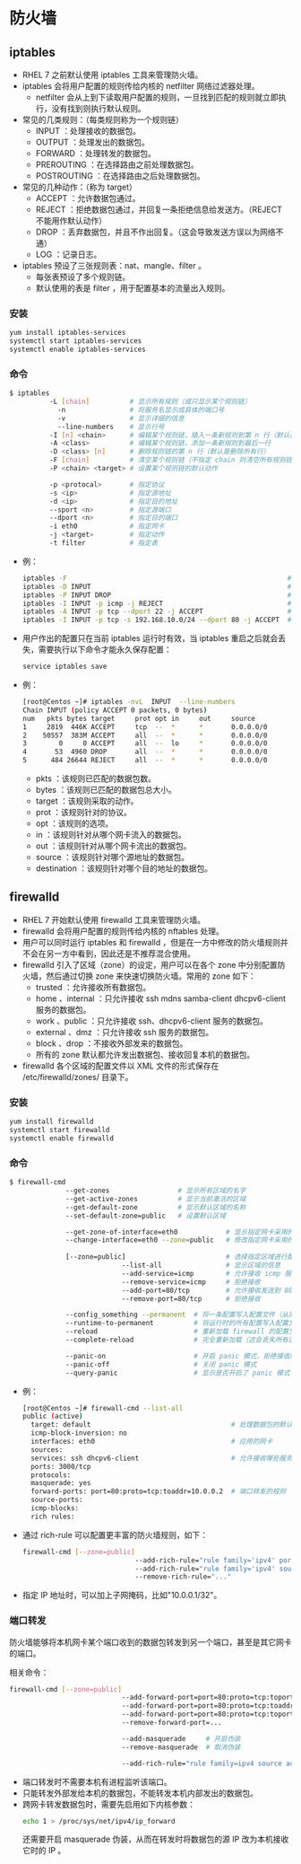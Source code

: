 # 防火墙

## iptables

- RHEL 7 之前默认使用 iptables 工具来管理防火墙。
- iptables 会将用户配置的规则传给内核的 netfilter 网络过滤器处理。
  - netfilter 会从上到下读取用户配置的规则，一旦找到匹配的规则就立即执行，没有找到则执行默认规则。
- 常见的几类规则：（每类规则称为一个规则链）
  - INPUT ：处理接收的数据包。
  - OUTPUT ：处理发出的数据包。
  - FORWARD ：处理转发的数据包。
  - PREROUTING ：在选择路由之前处理数据包。
  - POSTROUTING ：在选择路由之后处理数据包。
- 常见的几种动作：（称为 target）
  - ACCEPT ：允许数据包通过。
  - REJECT ：拒绝数据包通过，并回复一条拒绝信息给发送方。（REJECT 不能用作默认动作）
  - DROP ：丢弃数据包，并且不作出回复。（这会导致发送方误以为网络不通）
  - LOG ：记录日志。
- iptables 预设了三张规则表：nat、mangle、filter 。
  - 每张表预设了多个规则链。
  - 默认使用的表是 filter ，用于配置基本的流量出入规则。

### 安装

```sh
yum install iptables-services
systemctl start iptables-services
systemctl enable iptables-services
```

### 命令

```sh
$ iptables
          -L [chain]          # 显示所有规则（或只显示某个规则链）
            -n                # 将服务名显示成具体的端口号
            -v                # 显示详细的信息
            --line-numbers    # 显示行号
          -I [n] <chain>      # 编辑某个规则链，插入一条新规则到第 n 行（默认是第一行）
          -A <class>          # 编辑某个规则链，添加一条新规则到最后一行
          -D <class> [n]      # 删除规则链的第 n 行（默认是删除所有行）
          -F [chain]          # 清空某个规则链（不指定 chain 则清空所有规则链）
          -P <chain> <target> # 设置某个规则链的默认动作

          -p <protocal>       # 指定协议
          -s <ip>             # 指定源地址
          -d <ip>             # 指定目的地址
          --sport <n>         # 指定源端口
          --dport <n>         # 指定目的端口
          -i eth0             # 指定网卡
          -j <target>         # 指定动作
          -t filter           # 指定表
```
- 例：
  ```sh
  iptables -F                                                       # 删除所有规则
  iptables -D INPUT                                                 # 删除 INPUT 规则链
  iptables -P INPUT DROP                                            # 设置 INPUT 规则链的默认动作为 DROP
  iptables -I INPUT -p icmp -j REJECT                               # 在 INPUT 规则链的开头插入一条新规则，拒绝接收 icmp 数据包
  iptables -A INPUT -p tcp --dport 22 -j ACCEPT                     # 允许接收发送到 22 端口的所有 tcp 数据包
  iptables -I INPUT -p tcp -s 192.168.10.0/24 --dport 80 -j ACCEPT  # 允许接收指定 IP 地址网段发送到 80 端口的 tcp 数据包
  ```
- 用户作出的配置只在当前 iptables 运行时有效，当 iptables 重启之后就会丢失，需要执行以下命令才能永久保存配置：
  ```sh
  service iptables save
  ```
- 例：
  ```sh
  [root@Centos ~]# iptables -nvL  INPUT  --line-numbers 
  Chain INPUT (policy ACCEPT 0 packets, 0 bytes)
  num   pkts bytes target     prot opt in     out     source               destination         
  1     2819  446K ACCEPT     tcp  --  *      *       0.0.0.0/0            0.0.0.0/0            tcp dpt:80
  2    50557  383M ACCEPT     all  --  *      *       0.0.0.0/0            0.0.0.0/0            ctstate RELATED,ESTABLISHED
  3        0     0 ACCEPT     all  --  lo     *       0.0.0.0/0            0.0.0.0/0           
  4       53  4960 DROP       all  --  *      *       0.0.0.0/0            0.0.0.0/0            ctstate INVALID
  5      484 26644 REJECT     all  --  *      *       0.0.0.0/0            0.0.0.0/0            reject-with icmp-host-prohibited
  ```
  - pkts ：该规则已匹配的数据包数。
  - bytes ：该规则已匹配的数据包总大小。
  - target ：该规则采取的动作。
  - prot ：该规则针对的协议。
  - opt ：该规则的选项。
  - in ：该规则针对从哪个网卡流入的数据包。
  - out ：该规则针对从哪个网卡流出的数据包。
  - source ：该规则针对哪个源地址的数据包。
  - destination ：该规则针对哪个目的地址的数据包。

## firewalld

- RHEL 7 开始默认使用 firewalld 工具来管理防火墙。
- firewalld 会将用户配置的规则传给内核的 nftables 处理。
- 用户可以同时运行 iptables 和 firewalld ，但是在一方中修改的防火墙规则并不会在另一方中看到，因此还是不推荐混合使用。
- firewalld 引入了区域（zone）的设定，用户可以在各个 zone 中分别配置防火墙，然后通过切换 zone 来快速切换防火墙。常用的 zone 如下：
  - trusted ：允许接收所有数据包。
  - home 、internal ：只允许接收 ssh mdns samba-client dhcpv6-client 服务的数据包。
  - work 、public ：只允许接收 ssh、dhcpv6-client 服务的数据包。
  - external 、dmz ：只允许接收 ssh 服务的数据包。
  - block 、drop ：不接收外部发来的数据包。
  - 所有的 zone 默认都允许发出数据包、接收回复本机的数据包。
- firewalld 各个区域的配置文件以 XML 文件的形式保存在 /etc/firewalld/zones/ 目录下。

### 安装

```sh
yum install firewalld
systemctl start firewalld
systemctl enable firewalld
```

### 命令

```sh
$ firewall-cmd
              --get-zones                 # 显示所有区域的名字
              --get-active-zones          # 显示当前激活的区域
              --get-default-zone          # 显示默认区域的名称
              --set-default-zone=public   # 设置默认区域

              --get-zone-of-interface=eth0            # 显示指定网卡采用的区域
              --change-interface=eth0 --zone=public   # 修改指定网卡采用的区域
              
              [--zone=public]                         # 选择指定区域进行配置（不声明的话则是选择默认区域）
                            --list-all                # 显示区域的信息
                            --add-service=icmp        # 允许接收 icmp 服务的数据包
                            --remove-service=icmp     # 拒绝接收
                            --add-port=80/tcp         # 允许接收发送到 80 端口的 TCP 数据包
                            --remove-port=80/tcp      # 拒绝接收

              --config_something --permanent  # 将一条配置写入配置文件（从而会永久保存，但是需要重启或 reload 才会生效）
              --runtime-to-permanent          # 将运行时的所有配置写入配置文件
              --reload                        # 重新加载 firewall 的配置文件（这可能会覆盖运行时的配置）
              --complete-reload               # 完全重新加载（这会丢失所有运行时的配置）

              --panic-on                      # 开启 panic 模式，拒绝接收所有数据包
              --panic-off                     # 关闭 panic 模式
              --query-panic                   # 显示是否开启了 panic 模式
```

- 例：
  ```sh
  [root@Centos ~]# firewall-cmd --list-all
  public (active)
    target: default                                   # 处理数据包的默认动作（比如 ACCEPT、DROP）
    icmp-block-inversion: no
    interfaces: eth0                                  # 应用的网卡
    sources:
    services: ssh dhcpv6-client                       # 允许接收哪些服务的数据包
    ports: 3000/tcp
    protocols:
    masquerade: yes
    forward-ports: port=80:proto=tcp:toaddr=10.0.0.2  # 端口转发的规则
    source-ports:
    icmp-blocks:
    rich rules:
  ```

- 通过 rich-rule 可以配置更丰富的防火墙规则，如下：
  ```sh
  firewall-cmd [--zone=public]
                              --add-rich-rule="rule family='ipv4' port port=22 protocol=tcp accept"
                              --add-rich-rule="rule family='ipv4' source address=10.0.0.2 port port=80 protocol=tcp accept"
                              --remove-rich-rule="..."
  ```
- 指定 IP 地址时，可以加上子网掩码，比如"10.0.0.1/32"。

### 端口转发

防火墙能够将本机网卡某个端口收到的数据包转发到另一个端口，甚至是其它网卡的端口。

相关命令：
```sh
firewall-cmd [--zone=public]
                            --add-forward-port=port=80:proto=tcp:toport=8080                # 将本机 TCP 80 端口收到的数据包转发到 8080 端口
                            --add-forward-port=port=80:proto=tcp:toaddr=10.0.0.2            # 将 TCP 80 端口收到的数据包转发到另一个主机的相同端口
                            --add-forward-port=port=80:proto=tcp:toport=80:toaddr=10.0.0.2  # 将 TCP 80 端口收到的数据包转发到另一个主机的 80 端口
                            --remove-forward-port=...                                       # 取消端口转发

                            --add-masquerade     # 开启伪装
                            --remove-masquerade  # 取消伪装

                            --add-rich-rule="rule family=ipv4 source address=10.0.0.3 forward-port port=80 protocol=tcp to-port=80 to-addr=10.0.0.2"  # 允许接收数据包，并进行端口转发
```
- 端口转发时不需要本机有进程监听该端口。
- 只能转发外部发给本机的数据包，不能转发本机内部发出的数据包。
- 跨网卡转发数据包时，需要先启用如下内核参数：
    ```sh
    echo 1 > /proc/sys/net/ipv4/ip_forward
    ```
  还需要开启 masquerade 伪装，从而在转发时将数据包的源 IP 改为本机接收它时的 IP 。
